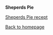 **Sheperds Pie**

[Sheperds Pie recept](https://www.brendakookt.nl/2016/01/25/shepherds-pie/)


[Back to homepage](https://bartfennema.github.io/)

